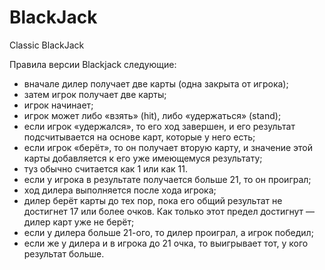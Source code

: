 # BlackJack
Classic BlackJack

Правила версии Blackjack следующие:
-  вначале дилер получает две карты (одна закрыта от игрока);
-  затем игрок получает две карты;
-  игрок начинает;
-  игрок может либо «взять» (hit), либо «удержаться» (stand);
-  если игрок «удержался», то его ход завершен, и его результат подсчитывается на основе карт, которые у него есть;
-  если игрок «берёт», то он получает вторую карту, и значение этой карты добавляется к его уже имеющемуся результату;
-  туз обычно считается как 1 или как 11.
-  если у игрока в результате получается больше 21, то он проиграл;
-  ход дилера выполняется после хода игрока;
-  дилер берёт карты до тех пор, пока его общий результат не достигнет 17 или более очков. Как только этот предел достигнут — дилер карт уже не берёт;
-  если у дилера больше 21-ого, то дилер проиграл, а игрок победил;
-  если же у дилера и в игрока до 21 очка, то выигрывает тот, у кого результат больше.
